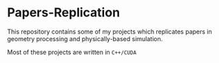 # Papers-Replication

This repository contains some of my projects which replicates papers in geometry processing and physically-based simulation.

Most of these projects are written in `C++/CUDA`
